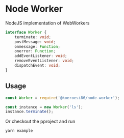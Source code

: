 # Node Worker

NodeJS implementation of WebWorkers

```typescript
interface Worker {
    terminate: void;
    postMessage: void;
    onmessage: Function;
    onerror: Function;
    addEventListener: void;
    removeEventListener: void;
    dispatchEvent: void;
}
```

## Usage

```javascript
const Worker = require('@koeroesi86/node-worker');

const instance = new Worker('ls');
instance.terminate();
```

Or checkout the pproject and run
```javascript
yarn example
```

